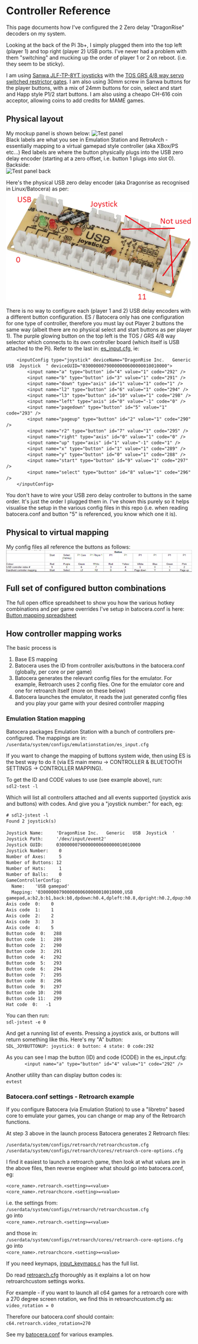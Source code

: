 # Controller Reference

This page documents how I've configured the 2 Zero delay "DragonRise" decoders on my system.

Looking at the back of the Pi 3b+, I simply plugged them into the top left (player 1) and top right (player 2) USB ports.  I've never had a problem with them "switching" and mucking up the order of player 1 or 2 on reboot.  (i.e. they seem to be sticky).  

I am using [Sanwa JLF-TP-8YT joysticks](https://focusattack.com/sanwa-jlf-tp-8yt-joystick-precursor-to-jlx-tp-8yt/) with the [TOS GRS 4/8 way servo switched restrictor gates](https://github.com/DaveBullet1050/BatoceraHelpers/blob/main/README/TOS_GRS_Switch%20README.md#tos-grs---automatic-48-way-restrictor-gate).  I am also using 30mm screw in Sanwa buttons for the player buttons, with a mix of 24mm buttons for coin, select and start and Happ style P1/2 start buttons.  I am also using a cheapo CH-616 coin acceptor, allowing coins to add credits for MAME games.

## Physical layout
My mockup panel is shown below:
![Test panel](../image/Arcade%20panel%20mockup.png)  
Black labels are what you see in Emulation Station and RetroArch - essentially mapping to a virtual gamepad style controller (aka XBox/PS etc...)
Red labels are where the button physically plugs into the USB zero delay encoder (starting at a zero offset, i.e. button 1 plugs into slot 0).  
Backside:  
![Test panel back](../image/Arcade%20panel%20mockup%20-%20back.png)  

Here's the physical USB zero delay encoder (aka Dragonrise as recognised in Linux/Batocera) as per:  
![USB Encoder](../image/USB%20zero%20delay%20encoder.png)  

There is no way to configure each (player 1 and 2) USB delay encoders with a different button configuration.  ES / Batocera only has one configuration for one type of controller, therefore you must lay out Player 2 buttons the same way (albeit there are no physical select and start buttons as per player 1).  The purple glowing button on the top left is the TOS / GRS 4/8 way selector which connects to its own controller board (which itself is USB attached to the Pi).  Refer to the last in: [es_input.cfg](https://github.com/DaveBullet1050/BatoceraHelpers/blob/main/userdata/system/configs/emulationstation/es_input.cfg), ie:  

```
	<inputConfig type="joystick" deviceName="DragonRise Inc.   Generic   USB  Joystick  " deviceGUID="03000000790000000600000010010000">
		<input name="a" type="button" id="4" value="1" code="292" />
		<input name="b" type="button" id="3" value="1" code="291" />
		<input name="down" type="axis" id="1" value="1" code="1" />
		<input name="l2" type="button" id="6" value="1" code="294" />
		<input name="l3" type="button" id="10" value="1" code="298" />
		<input name="left" type="axis" id="0" value="-1" code="0" />
		<input name="pagedown" type="button" id="5" value="1" code="293" />
		<input name="pageup" type="button" id="2" value="1" code="290" />
		<input name="r2" type="button" id="7" value="1" code="295" />
		<input name="right" type="axis" id="0" value="1" code="0" />
		<input name="up" type="axis" id="1" value="-1" code="1" />
		<input name="x" type="button" id="1" value="1" code="289" />
		<input name="y" type="button" id="0" value="1" code="288" />
		<input name="start" type="button" id="9" value="1" code="297" />
		<input name="select" type="button" id="8" value="1" code="296" />		
	</inputConfig>
```  

You don't have to wire your USB zero delay controller to buttons in the same order.  It's just the order I plugged them in.  I've shown this purely so it helps visualise the setup in the various config files in this repo (i.e. when reading batocera.conf and button "5" is referenced, you know which one it is).  

## Physical to virtual mapping
My config files all reference the buttons as follows:
![Button mapping](../image/Button%20mapping.png)  

## Full set of configured button combinations
The full open office spreadsheet to show you how the various hotkey combinations and per game overrides I've setup in batocera.conf is here:  
[Button mapping spreadsheet](https://github.com/DaveBullet1050/BatoceraHelpers/blob/main/image/Button%20mapping.ods)  

## How controller mapping works
The basic process is
1. Base ES mapping
2. Batocera uses the ID from controller axis/buttons in the batocera.conf (globally, per core or per game)
3. Batocera generates the relevant config files for the emulator.  For example, Retroarch uses 2 config files. One for the emulator core and one for retroarch itself (more on these below)
4. Batocera launches the emulator, it reads the just generated config files and you play your game with your desired controller mapping  

### Emulation Station mapping
Batocera packages Emulation Station with a bunch of controllers pre-configured.  The mappings are in:  
`/userdata/system/configs/emulationstation/es_input.cfg`  

If you want to change the mapping of buttons system wide, then using ES is the best way to do it (via ES main menu -> CONTROLLER & BLUETOOTH SETTINGS -> CONTROLLER MAPPING).  

To get the ID and CODE values to use (see example above), run:  
`sdl2-test -l`  

Which will list all controllers attached and all events supported (joystick axis and buttons) with codes.  And give you a "joystick number:" for each, eg:  
```
# sdl2-jstest -l
Found 2 joystick(s)

Joystick Name:     'DragonRise Inc.   Generic   USB  Joystick  '
Joystick Path:     '/dev/input/event2'
Joystick GUID:     03000000790000000600000010010000
Joystick Number:    0
Number of Axes:     5
Number of Buttons: 12
Number of Hats:     1
Number of Balls:    0
GameControllerConfig:
  Name:    'USB gamepad'
  Mapping: '03000000790000000600000010010000,USB gamepad,a:b2,b:b1,back:b8,dpdown:h0.4,dpleft:h0.8,dpright:h0.2,dpup:h0.1,leftshoulder:b4,leftstick:b10,lefttrigger:b6,leftx:a0,lefty:a1,rightshoulder:b5,rightstick:b11,righttrigger:b7,rightx:a3,righty:a4,start:b9,x:b3,y:b0,platform:Linux,'
Axis code  0:    0
Axis code  1:    1
Axis code  2:    2
Axis code  3:    3
Axis code  4:    5
Button code  0:   288
Button code  1:   289
Button code  2:   290
Button code  3:   291
Button code  4:   292
Button code  5:   293
Button code  6:   294
Button code  7:   295
Button code  8:   296
Button code  9:   297
Button code 10:   298
Button code 11:   299
Hat code  0:   -1
```  

You can then run:  
`sdl-jstest -e 0`  

And get a running list of events.  Pressing a joystick axis, or buttons will return something like this.  Here's my "A" button:  
`SDL_JOYBUTTONUP: joystick: 0 button: 4 state: 0 code:292`  

As you can see I map the button (ID) and code (CODE) in the es_input.cfg:  
`		<input name="a" type="button" id="4" value="1" code="292" />`  

Another utility than can display button codes is:  
`evtest`  

### Batocera.conf settings - Retroarch example
If you configure Batocera (via Emulation Station) to use a "libretro" based core to emulate your games, you can change or map any of the Retroarch functions.

At step 3 above in the launch process Batocera generates 2 Retroarch files:  
```
/userdata/system/configs/retroarch/retroarchcustom.cfg
/userdata/system/configs/retroarch/cores/retroarch-core-options.cfg 
```  
I find it easiest to launch a retroarch game, then look at what values are in the above files, then reverse engineer what should go into batocera.conf, eg:  
```
<core_name>.retroarch.<setting>=<value>
<core_name>.retroarchcore.<setting>=<value>
```  

i.e. the settings from:  
`/userdata/system/configs/retroarch/retroarchcustom.cfg`  
go into  
`<core_name>.retroarch.<setting>=<value>`  

and those in:  
`/userdata/system/configs/retroarch/cores/retroarch-core-options.cfg`  
go into  
`<core_name>.retroarchcore.<setting>=<value>`  

If you need keymaps, [input_keymaps.c](https://github.com/libretro/RetroArch/blob/master/input/input_keymaps.c) has the full list.  

Do read [retroarch.cfg](https://github.com/libretro/RetroArch/blob/master/retroarch.cfg) thoroughly as it explains a lot on how retroarchcustom settings works.  

For example - if you want to launch all c64 games for a retroarch core with a 270 degree screen rotation, we find this in retroarchcustom.cfg as:  
`video_rotation = 0`  

Therefore our batocera.conf should contain:  
`c64.retroarch.video_rotation=270`  

See my [batocera.conf](https://github.com/DaveBullet1050/BatoceraHelpers/blob/main/userdata/system/batocera.conf) for various examples.
